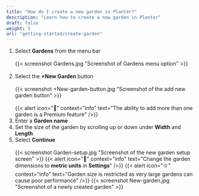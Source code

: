 ```yaml
---
title: "How do I create a new garden in Planter?"
description: "Learn how to create a new garden in Planter"
draft: false
weight: 5
url: "getting-started/create-garden"
---
```


1. Select **Gardens** from the menu bar<br /><br />
{{< screenshot Gardens.jpg "Screenshot of Gardens menu option" >}}<br /><br />
2. Select the **+New Garden** button<br /><br />
{{< screenshot +New-garden-button.jpg "Screenshot of the add new garden button" >}}<br /><br />
{{< alert icon="💸" context="info" text="The ability to add more than one garden is a Premium feature" />}}
3. Enter a **Garden name**
4. Set the size of the garden by scrolling up or down under **Width** and **Length**
5. Select **Continue**<br /><br />
{{< screenshot Garden-setup.jpg "Screenshot of the new garden setup screen" >}}
{{< alert icon="🥕" context="info" text="Change the garden dimensions to **metric units** in **Settings**" />}}
{{< alert icon="🫑" context="info" text="Garden size is restricted as very large gardens can cause poor performance" />}}
{{< screenshot New-garden.jpg "Screenshot of a newly created garden" >}}
